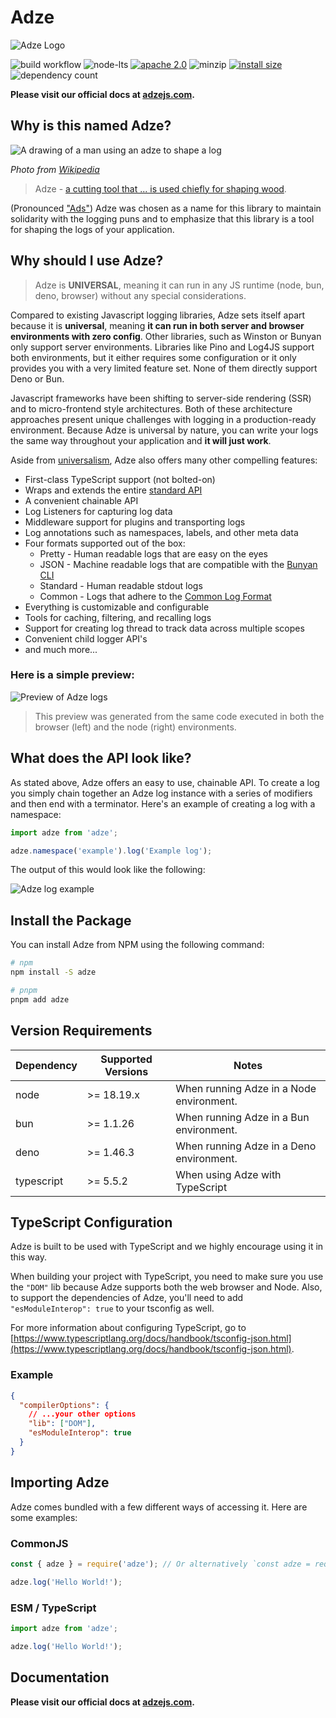 # Adze

![Adze Logo](./readme/logo-small.png)

![build workflow](https://github.com/adzejs/adze/actions/workflows/build.yml/badge.svg)
![node-lts](https://img.shields.io/node/v-lts/adze)
[![apache 2.0](https://badgen.net/npm/license/adze)](/LICENSE.md)
![minzip](https://badgen.net/bundlephobia/minzip/adze)
[![install size](https://packagephobia.com/badge?p=adze)](https://packagephobia.com/result?p=adze)
![dependency count](https://badgen.net/bundlephobia/dependency-count/adze)

**Please visit our official docs at [adzejs.com](http://www.adzejs.com/).**

## Why is this named Adze?

![A drawing of a man using an adze to shape a log](./readme/adze-wikipedia.png)

_Photo from [Wikipedia](https://en.wikipedia.org/wiki/Adze)_

> Adze - [a cutting tool that ... is used chiefly for shaping wood](https://www.merriam-webster.com/dictionary/adze).

(Pronounced ["Ads"](https://dictionary.cambridge.org/us/pronunciation/english/adze)) Adze was chosen as a name for this library to maintain solidarity with the logging puns and to emphasize that this library is a tool for shaping the logs of your application.

## Why should I use Adze?

> Adze is **UNIVERSAL**, meaning it can run in any JS runtime (node, bun, deno, browser) without any special considerations.

Compared to existing Javascript logging libraries, Adze sets itself apart because it is **universal**, meaning **it can run in both server and browser environments with zero config**. Other libraries, such as Winston or Bunyan only support server environments. Libraries like Pino and Log4JS support both environments, but it either requires some configuration or it only provides you with a very limited feature set. None of them directly support Deno or Bun.

Javascript frameworks have been shifting to server-side rendering (SSR) and to micro-frontend style architectures. Both of these architecture approaches present unique challenges with logging in a production-ready environment. Because Adze is universal by nature, you can write your logs the same way throughout your application and **it will just work**.

Aside from [universalism](https://en.wikipedia.org/wiki/Isomorphic_JavaScript), Adze also offers many other compelling features:

- First-class TypeScript support (not bolted-on)
- Wraps and extends the entire [standard API](https://developer.mozilla.org/en-US/docs/Web/API/console)
- A convenient chainable API
- Log Listeners for capturing log data
- Middleware support for plugins and transporting logs
- Log annotations such as namespaces, labels, and other meta data
- Four formats supported out of the box:
  - Pretty - Human readable logs that are easy on the eyes
  - JSON - Machine readable logs that are compatible with the [Bunyan CLI](https://github.com/trentm/node-bunyan?tab=readme-ov-file#cli-usage)
  - Standard - Human readable stdout logs
  - Common - Logs that adhere to the [Common Log Format](https://en.wikipedia.org/wiki/Common_Log_Format)
- Everything is customizable and configurable
- Tools for caching, filtering, and recalling logs
- Support for creating log thread to track data across multiple scopes
- Convenient child logger API's
- and much more...

### Here is a simple preview:

<span style="display: block; max-width: 600px">

![Preview of Adze logs](./readme/demo.jpg)

</span>

> This preview was generated from the same code executed in both the browser (left) and the node (right) environments.

## What does the API look like?

As stated above, Adze offers an easy to use, chainable API. To create a log you simply chain together an Adze log instance with a series of modifiers and then end with a terminator. Here's an example of creating a log with a namespace:

```typescript
import adze from 'adze';

adze.namespace('example').log('Example log');
```

The output of this would look like the following:

![Adze log example](./readme/api_example_output_1.png)

## Install the Package

You can install Adze from NPM using the following command:

```bash
# npm
npm install -S adze

# pnpm
pnpm add adze
```

## Version Requirements

| Dependency | Supported Versions | Notes                                    |
| ---------- | ------------------ | ---------------------------------------- |
| node       | >= 18.19.x         | When running Adze in a Node environment. |
| bun        | >= 1.1.26          | When running Adze in a Bun environment.  |
| deno       | >= 1.46.3          | When running Adze in a Deno environment. |
| typescript | >= 5.5.2           | When using Adze with TypeScript          |

## TypeScript Configuration

Adze is built to be used with TypeScript and we highly encourage using it in this way.

When building your project with TypeScript, you need to make sure you use the `"DOM"` lib because Adze supports both the web browser and Node. Also, to support the dependencies of Adze, you'll need to add `"esModuleInterop": true` to your tsconfig as well.

For more information about configuring TypeScript, go to [https://www.typescriptlang.org/docs/handbook/tsconfig-json.html](https://www.typescriptlang.org/docs/handbook/tsconfig-json.html).

### Example

```json
{
  "compilerOptions": {
    // ...your other options
    "lib": ["DOM"],
    "esModuleInterop": true
  }
}
```

## Importing Adze

Adze comes bundled with a few different ways of accessing it. Here are some examples:

### CommonJS

```javascript
const { adze } = require('adze'); // Or alternatively `const adze = require('adze').adze;`

adze.log('Hello World!');
```

### ESM / TypeScript

```typescript
import adze from 'adze';

adze.log('Hello World!');
```

## Documentation

**Please visit our official docs at [adzejs.com](http://www.adzejs.com/).**
